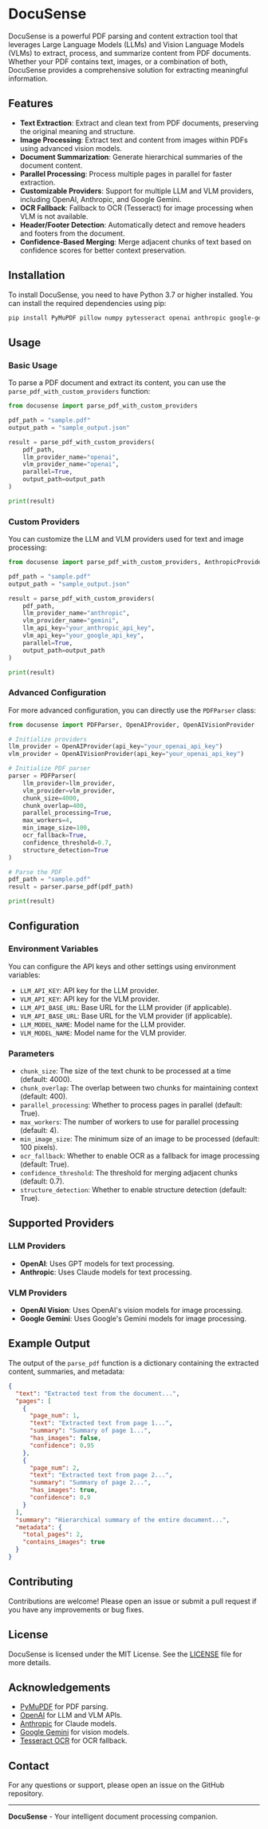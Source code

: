 # DocuSense

DocuSense is a powerful PDF parsing and content extraction tool that leverages Large Language Models (LLMs) and Vision Language Models (VLMs) to extract, process, and summarize content from PDF documents. Whether your PDF contains text, images, or a combination of both, DocuSense provides a comprehensive solution for extracting meaningful information.

## Features

- **Text Extraction**: Extract and clean text from PDF documents, preserving the original meaning and structure.
- **Image Processing**: Extract text and content from images within PDFs using advanced vision models.
- **Document Summarization**: Generate hierarchical summaries of the document content.
- **Parallel Processing**: Process multiple pages in parallel for faster extraction.
- **Customizable Providers**: Support for multiple LLM and VLM providers, including OpenAI, Anthropic, and Google Gemini.
- **OCR Fallback**: Fallback to OCR (Tesseract) for image processing when VLM is not available.
- **Header/Footer Detection**: Automatically detect and remove headers and footers from the document.
- **Confidence-Based Merging**: Merge adjacent chunks of text based on confidence scores for better context preservation.

## Installation

To install DocuSense, you need to have Python 3.7 or higher installed. You can install the required dependencies using pip:

```bash
pip install PyMuPDF pillow numpy pytesseract openai anthropic google-generativeai
```

## Usage

### Basic Usage

To parse a PDF document and extract its content, you can use the `parse_pdf_with_custom_providers` function:

```python
from docusense import parse_pdf_with_custom_providers

pdf_path = "sample.pdf"
output_path = "sample_output.json"

result = parse_pdf_with_custom_providers(
    pdf_path, 
    llm_provider_name="openai", 
    vlm_provider_name="openai", 
    parallel=True, 
    output_path=output_path
)

print(result)
```

### Custom Providers

You can customize the LLM and VLM providers used for text and image processing:

```python
from docusense import parse_pdf_with_custom_providers, AnthropicProvider, GoogleGeminiProvider

pdf_path = "sample.pdf"
output_path = "sample_output.json"

result = parse_pdf_with_custom_providers(
    pdf_path, 
    llm_provider_name="anthropic", 
    vlm_provider_name="gemini", 
    llm_api_key="your_anthropic_api_key", 
    vlm_api_key="your_google_api_key", 
    parallel=True, 
    output_path=output_path
)

print(result)
```

### Advanced Configuration

For more advanced configuration, you can directly use the `PDFParser` class:

```python
from docusense import PDFParser, OpenAIProvider, OpenAIVisionProvider

# Initialize providers
llm_provider = OpenAIProvider(api_key="your_openai_api_key")
vlm_provider = OpenAIVisionProvider(api_key="your_openai_api_key")

# Initialize PDF parser
parser = PDFParser(
    llm_provider=llm_provider,
    vlm_provider=vlm_provider,
    chunk_size=4000,
    chunk_overlap=400,
    parallel_processing=True,
    max_workers=4,
    min_image_size=100,
    ocr_fallback=True,
    confidence_threshold=0.7,
    structure_detection=True
)

# Parse the PDF
pdf_path = "sample.pdf"
result = parser.parse_pdf(pdf_path)

print(result)
```

## Configuration

### Environment Variables

You can configure the API keys and other settings using environment variables:

- `LLM_API_KEY`: API key for the LLM provider.
- `VLM_API_KEY`: API key for the VLM provider.
- `LLM_API_BASE_URL`: Base URL for the LLM provider (if applicable).
- `VLM_API_BASE_URL`: Base URL for the VLM provider (if applicable).
- `LLM_MODEL_NAME`: Model name for the LLM provider.
- `VLM_MODEL_NAME`: Model name for the VLM provider.

### Parameters

- `chunk_size`: The size of the text chunk to be processed at a time (default: 4000).
- `chunk_overlap`: The overlap between two chunks for maintaining context (default: 400).
- `parallel_processing`: Whether to process pages in parallel (default: True).
- `max_workers`: The number of workers to use for parallel processing (default: 4).
- `min_image_size`: The minimum size of an image to be processed (default: 100 pixels).
- `ocr_fallback`: Whether to enable OCR as a fallback for image processing (default: True).
- `confidence_threshold`: The threshold for merging adjacent chunks (default: 0.7).
- `structure_detection`: Whether to enable structure detection (default: True).

## Supported Providers

### LLM Providers

- **OpenAI**: Uses GPT models for text processing.
- **Anthropic**: Uses Claude models for text processing.

### VLM Providers

- **OpenAI Vision**: Uses OpenAI's vision models for image processing.
- **Google Gemini**: Uses Google's Gemini models for image processing.

## Example Output

The output of the `parse_pdf` function is a dictionary containing the extracted content, summaries, and metadata:

```json
{
  "text": "Extracted text from the document...",
  "pages": [
    {
      "page_num": 1,
      "text": "Extracted text from page 1...",
      "summary": "Summary of page 1...",
      "has_images": false,
      "confidence": 0.95
    },
    {
      "page_num": 2,
      "text": "Extracted text from page 2...",
      "summary": "Summary of page 2...",
      "has_images": true,
      "confidence": 0.9
    }
  ],
  "summary": "Hierarchical summary of the entire document...",
  "metadata": {
    "total_pages": 2,
    "contains_images": true
  }
}
```

## Contributing

Contributions are welcome! Please open an issue or submit a pull request if you have any improvements or bug fixes.

## License

DocuSense is licensed under the MIT License. See the [LICENSE](LICENSE) file for more details.

## Acknowledgements

- [PyMuPDF](https://github.com/pymupdf/PyMuPDF) for PDF parsing.
- [OpenAI](https://openai.com/) for LLM and VLM APIs.
- [Anthropic](https://www.anthropic.com/) for Claude models.
- [Google Gemini](https://ai.google/) for vision models.
- [Tesseract OCR](https://github.com/tesseract-ocr/tesseract) for OCR fallback.

## Contact

For any questions or support, please open an issue on the GitHub repository.

---

**DocuSense** - Your intelligent document processing companion.